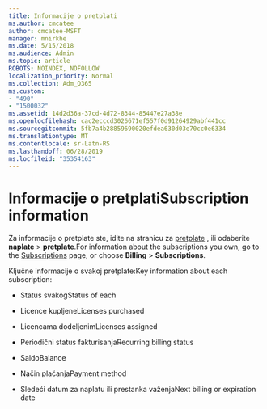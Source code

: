 ```yaml
---
title: Informacije o pretplati
ms.author: cmcatee
author: cmcatee-MSFT
manager: mnirkhe
ms.date: 5/15/2018
ms.audience: Admin
ms.topic: article
ROBOTS: NOINDEX, NOFOLLOW
localization_priority: Normal
ms.collection: Adm_O365
ms.custom:
- "490"
- "1500032"
ms.assetid: 14d2d36a-37cd-4d72-8344-85447e27a38e
ms.openlocfilehash: cac2ecccd3026671ef557f0d91264929abf441cc
ms.sourcegitcommit: 5fb7a4b28859690020efdea630d03e70cc0e6334
ms.translationtype: MT
ms.contentlocale: sr-Latn-RS
ms.lasthandoff: 06/28/2019
ms.locfileid: "35354163"
---
```

# <a name="subscription-information"></a><span data-ttu-id="dfcd8-102">Informacije o pretplati</span><span class="sxs-lookup"><span data-stu-id="dfcd8-102">Subscription information</span></span>

<span data-ttu-id="dfcd8-103">Za informacije o pretplate ste, idite na stranicu za [pretplate](https://go.microsoft.com/fwlink/p/?linkid=842054) , ili odaberite **naplate** \> **pretplate**.</span><span class="sxs-lookup"><span data-stu-id="dfcd8-103">For information about the subscriptions you own, go to the [Subscriptions](https://go.microsoft.com/fwlink/p/?linkid=842054) page, or choose **Billing** \> **Subscriptions**.</span></span>
  
<span data-ttu-id="dfcd8-104">Ključne informacije o svakoj pretplate:</span><span class="sxs-lookup"><span data-stu-id="dfcd8-104">Key information about each subscription:</span></span>
  
- <span data-ttu-id="dfcd8-105">Status svakog</span><span class="sxs-lookup"><span data-stu-id="dfcd8-105">Status of each</span></span>

- <span data-ttu-id="dfcd8-106">Licence kupljene</span><span class="sxs-lookup"><span data-stu-id="dfcd8-106">Licenses purchased</span></span>

- <span data-ttu-id="dfcd8-107">Licencama dodeljenim</span><span class="sxs-lookup"><span data-stu-id="dfcd8-107">Licenses assigned</span></span>

- <span data-ttu-id="dfcd8-108">Periodični status fakturisanja</span><span class="sxs-lookup"><span data-stu-id="dfcd8-108">Recurring billing status</span></span>

- <span data-ttu-id="dfcd8-109">Saldo</span><span class="sxs-lookup"><span data-stu-id="dfcd8-109">Balance</span></span>

- <span data-ttu-id="dfcd8-110">Način plaćanja</span><span class="sxs-lookup"><span data-stu-id="dfcd8-110">Payment method</span></span>

- <span data-ttu-id="dfcd8-111">Sledeći datum za naplatu ili prestanka važenja</span><span class="sxs-lookup"><span data-stu-id="dfcd8-111">Next billing or expiration date</span></span>
